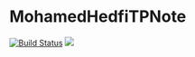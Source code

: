 # MohamedHedfiTPNote
[![Build Status](https://travis-ci.com/haashone/MohamedHedfi.svg?branch=main)](https://travis-ci.com/haashone/MohamedHedfi)
<a href="https://codeclimate.com/github/haashone/MohamedHedfi/maintainability"><img src="https://api.codeclimate.com/v1/badges/02da07193a38eb7445e4/maintainability" /></a>
